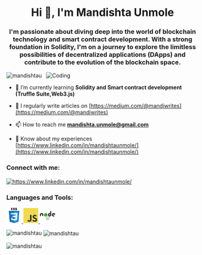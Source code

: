 
<h1 align="center">Hi 👋, I'm Mandishta Unmole</h1>
<h3 align="center">I'm passionate about diving deep into the world of blockchain technology and smart contract development. With a strong foundation in Solidity, I'm on a journey to explore the limitless possibilities of decentralized applications (DApps) and contribute to the evolution of the blockchain space.</h3>
<img align="right" alt="Coding" width="400" src="https://miro.medium.com/v2/resize:fit:679/1*qdAW1TjCN57h1lbuuzvchg.gif">


<p align="left"> <img src="https://komarev.com/ghpvc/?username=mandishtau&label=Profile%20views&color=0e75b6&style=flat" alt="mandishtau" /> </p>

- 🌱 I’m currently learning **Solidity and Smart contract development (Truffle Suite,Web3.js)**

- 📝 I regularly write articles on [https://medium.com/@mandiwrites](https://medium.com/@mandiwrites)

- 📫 How to reach me **mandishta.unmole@gmail.com**

- 📄 Know about my experiences [https://www.linkedin.com/in/mandishtaunmole/](https://www.linkedin.com/in/mandishtaunmole/)

<h3 align="left">Connect with me:</h3>
<p align="left">
<a href="https://linkedin.com/in/https://www.linkedin.com/in/mandishtaunmole/" target="blank"><img align="center" src="https://raw.githubusercontent.com/rahuldkjain/github-profile-readme-generator/master/src/images/icons/Social/linked-in-alt.svg" alt="https://www.linkedin.com/in/mandishtaunmole/" height="30" width="40" /></a>
</p>

<h3 align="left">Languages and Tools:</h3>
<p align="left"> <a href="https://www.w3schools.com/css/" target="_blank" rel="noreferrer"> <img src="https://raw.githubusercontent.com/devicons/devicon/master/icons/css3/css3-original-wordmark.svg" alt="css3" width="40" height="40"/> </a> <a href="https://developer.mozilla.org/en-US/docs/Web/JavaScript" target="_blank" rel="noreferrer"> <img src="https://raw.githubusercontent.com/devicons/devicon/master/icons/javascript/javascript-original.svg" alt="javascript" width="40" height="40"/> </a> <a href="https://nodejs.org" target="_blank" rel="noreferrer"> <img src="https://raw.githubusercontent.com/devicons/devicon/master/icons/nodejs/nodejs-original-wordmark.svg" alt="nodejs" width="40" height="40"/> </a> </p>

<p><img align="left" src="https://github-readme-stats.vercel.app/api/top-langs?username=mandishtau&show_icons=true&locale=en&layout=compact" alt="mandishtau" /></p>

<p>&nbsp;<img align="center" src="https://github-readme-stats.vercel.app/api?username=mandishtau&show_icons=true&locale=en" alt="mandishtau" /></p>

<p><img align="center" src="https://github-readme-streak-stats.herokuapp.com/?user=mandishtau&" alt="mandishtau" /></p>
